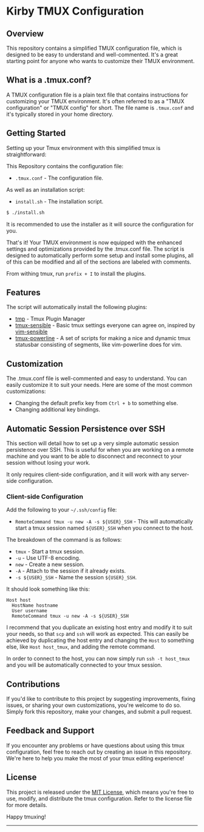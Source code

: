 # Kirby TMUX Configuration

## Overview

This repository contains a simplified TMUX configuration file, which is designed to be easy to understand and well-commented. It's a great starting point for anyone who wants to customize their TMUX environment.

## What is a .tmux.conf?

A TMUX configuration file is a plain text file that contains instructions for customizing your TMUX environment. It's often referred to as a "TMUX configuration" or "TMUX config" for short. The file name is `.tmux.conf` and it's typically stored in your home directory.

## Getting Started

Setting up your Tmux environment with this simplified tmux is straightforward:

This Repository contains the configuration file:
- `.tmux.conf` - The configuration file.

As well as an installation script:
- `install.sh` - The installation script.

```bash
$ ./install.sh
```

It is recommended to use the installer as it will source the configuration for you.

That's it! Your TMUX environment is now equipped with the enhanced settings and optimizations provided by the .tmux.conf file.
The script is designed to automatically perform some setup and install some plugins, all of this can be modified and all of the sections are labeled with comments.

From withing tmux, run `prefix + I` to install the plugins.

## Features

The script will automatically install the following plugins:

- [tmp](https://github.com/tmux-plugins/tpm) - Tmux Plugin Manager
- [tmux-sensible](https://github.com/tmux-plugins/tmux-sensible) - Basic tmux settings everyone can agree on, inspired by [vim-sensible](https://github.com/tpope/vim-sensible)
- [tmux-powerline](https://github.com/erikw/tmux-powerline) - A set of scripts for making a nice and dynamic tmux statusbar consisting of segments, like vim-powerline does for vim.

## Customization

The .tmux.conf file is well-commented and easy to understand. You can easily customize it to suit your needs. Here are some of the most common customizations:

- Changing the default prefix key from `Ctrl + b` to something else.
- Changing additional key bindings.

## Automatic Session Persistence over SSH

This section will detail how to set up a very simple automatic session persistence over SSH. This is useful for when you are working on a remote machine and you want to be able to disconnect and reconnect to your session without losing your work.

It only requires client-side configuration, and it will work with any server-side configuration.

### Client-side Configuration

Add the following to your `~/.ssh/config` file:
- `RemoteCommand tmux -u new -A -s ${USER}_SSH` - This will automatically start a tmux session named `${USER}_SSH` when you connect to the host.

The breakdown of the command is as follows:
- `tmux` - Start a tmux session.
- `-u` - Use UTF-8 encoding.
- `new` - Create a new session.
- `-A` - Attach to the session if it already exists.
- `-s ${USER}_SSH` - Name the session `${USER}_SSH`.

It should look something like this:
```
Host host
  HostName hostname
  User username
  RemoteCommand tmux -u new -A -s ${USER}_SSH
```

I recommend that you duplicate an existing host entry and modify it to suit your needs, so that `scp` and `ssh` will work as expected.
This can easily be achieved by duplicating the host entry and changing the `Host` to something else, like `Host host_tmux`, and adding the remote command.

In order to connect to the host, you can now simply run `ssh -t host_tmux` and you will be automatically connected to your tmux session.


## Contributions

If you'd like to contribute to this project by suggesting improvements, fixing issues, or sharing your own customizations, you're welcome to do so. Simply fork this repository, make your changes, and submit a pull request.

## Feedback and Support

If you encounter any problems or have questions about using this tmux configuration, feel free to reach out by creating an issue in this repository. We're here to help you make the most of your tmux editing experience!

## License

This project is released under the [MIT License](LICENSE), which means you're free to use, modify, and distribute the tmux configuration. Refer to the license file for more details.

Happy tmuxing!

---
